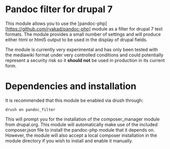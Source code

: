 # Pandoc filter for drupal 7

This module allows you to use the [pandoc-php][https://github.com/ryakad/pandoc-php] module as a filter for drupal 7 text formats. The module provides a small number of settings and will produce either html or html5 output to be used in the display of drupal fields. 

The module is currently very experimental and has only been tested with the mediawiki format under very controlled conditions and could potentially represent a security risk so it **should not** be used in production in its current form.

# Dependencies and installation

It is recommended that this module be enabled via drush through:

`drush en pandoc_filter`

This will prompt you for the installation of the composer_manager module from drupal.org. This module will automatically make use of the included composer.json file to install the pandoc-php module that it depends on. However, the module will also accept a local composer installation in the module directory if you wish to install and enable it manually.

